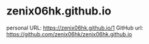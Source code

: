 # zenix06hk.github.io
personal URL: https://zenix06hk.github.io/1
GitHub url: https://github.com/zenix06hk/zenix06hk.github.io